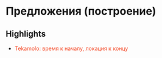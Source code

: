 # Предложения (построение)

## Highlights

- <span style="color:#F54927">Tekamolo: время к началу, локация к концу</span>
